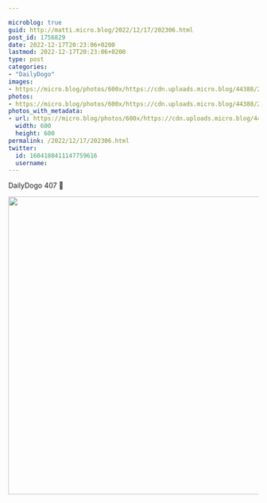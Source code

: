 ```yaml
---

microblog: true
guid: http://matti.micro.blog/2022/12/17/202306.html
post_id: 1756829
date: 2022-12-17T20:23:06+0200
lastmod: 2022-12-17T20:23:06+0200
type: post
categories:
- "DailyDogo"
images:
- https://micro.blog/photos/600x/https://cdn.uploads.micro.blog/44388/2022/65bf0a9a5d.jpg
photos:
- https://micro.blog/photos/600x/https://cdn.uploads.micro.blog/44388/2022/65bf0a9a5d.jpg
photos_with_metadata:
- url: https://micro.blog/photos/600x/https://cdn.uploads.micro.blog/44388/2022/65bf0a9a5d.jpg
  width: 600
  height: 600
permalink: /2022/12/17/202306.html
twitter:
  id: 1604180411147759616
  username:
---
```

DailyDogo 407 🐶

<img src="https://micro.blog/photos/600x/https://blog.martin-haehnel.de/uploads/2022/65bf0a9a5d.jpg" width="600" height="600" alt="" />
